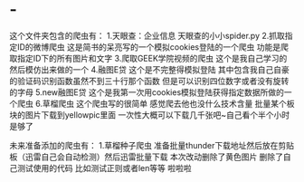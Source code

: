 # -
这个文件夹包含的爬虫有：
1.天眼查：企业信息       天眼查的小小spider.py
2.抓取指定ID的微博爬虫   这是简书的呆亮写的一个模拟cookies登陆的一个爬虫 功能是爬取指定ID下的所有图片和文字
3.爬取GEEK学院视频的爬虫 这个是我自己学习的然后模仿出来做的一个
4.融图E贷                这个是不完整得模拟登陆 其中包含我自己自豪的验证码识别函数虽然不到三十行那个函数 但是可以识别四位数字或者没有旋转的字母
5.new融图E贷             这个是我第一次用cookies模拟登陆获得指定数据所做的一个爬虫
6.草榴爬虫               这个爬虫写的很简单 感觉爬去他也没什么技术含量 批量某个板块的图片下载到yellowpic里面 一次性大概可以下载几千张吧~自己看个半个小时是够了


未来准备添加的爬虫有：
1.草榴种子爬虫           准备批量thunder下载地址然后放在剪贴板（迅雷自己会自动检测）然后迅雷批量下载
本次改动删除了黄色图片
删除了自己测试使用的代码 比如测试正则或者len等等
啦啦啦